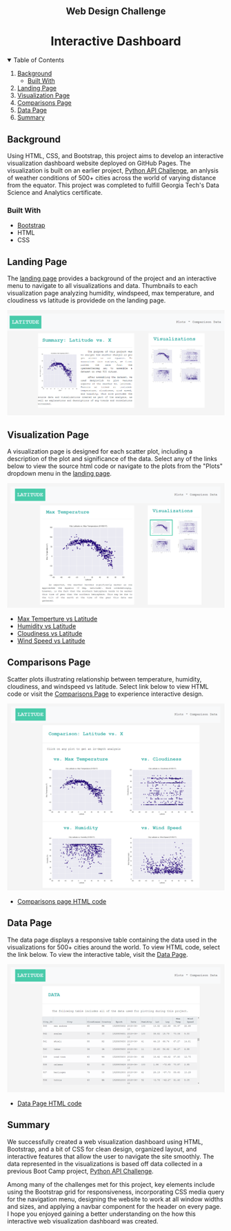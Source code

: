 
<p align="center">
 <h2 align="center"> Web Design Challenge </h2>
 <h1 align="center"> Interactive Dashboard </h1>
</p>

<!-- TABLE OF CONTENTS -->
<details open="open">
  <summary>Table of Contents</summary>
  <ol>
    <li>
      <a href="#background">Background</a>
      <ul>
        <li><a href="#built-with">Built With</a></li>
      </ul>
    </li>
    <li>
      <a href="#landing-page">Landing Page</a>
    </li>
    <li>
      <a href="#visualization-page">Visualization Page</a>
    </li>
    <li>
      <a href="#comparisons-page">Comparisons Page</a>
    </li>
    <li>
      <a href="#data-page">Data Page</a>
    </li>
    <li>
      <a href="#summary">Summary</a>
    </li>
  </ol>
</details>

<!-- Background -->
## Background
Using HTML, CSS, and Bootstrap, this project aims to develop an interactive visualization dashboard website deployed on GitHub Pages. The visualization is built on an earlier project, [Python API Challenge](https://github.com/asmvm/Python_API_Challenge), an anlysis of weather conditions of 500+ cities across the world of varying distance from the equator. This project was completed to fulfill Georgia Tech's Data Science and Analytics certificate.


### Built With
* [Bootstrap](https://getbootstrap.com/)
* HTML
* CSS


## Landing Page

The [landing page](https://asmvm.github.io/Web_Design_Challenge/WebVisualizations/weather_dashboard_index.html) provides a background of the project and an interactive menu to navigate to all visualizations and data. Thumbnails to each visualization page analyzing humidity, windspeed, max temperature, and cloudiness vs latitude is providede on the landing page.  

![Landing Page](saved_images/landing_page.PNG)

## Visualization Page
A visualization page is designed for each scatter plot, including a description of the plot and significance of the data. Select any of the links below to view the source html code or navigate to the plots from the "Plots" dropdown menu in the [landing page](https://asmvm.github.io/Web_Design_Challenge/WebVisualizations/weather_dashboard_index.html).

![MaxTemperature vs Latitude](saved_images/max_temp_vs_latitude.PNG)
* [Max Temperture vs Latitude](https://github.com/asmvm/Web_Design_Challenge/blob/master/WebVisualizations/maxtemp.html)
* [Humidity vs Latitude](https://github.com/asmvm/Web_Design_Challenge/blob/master/WebVisualizations/humidity.html)
* [Cloudiness vs Latitude](https://github.com/asmvm/Web_Design_Challenge/blob/master/WebVisualizations/cloudiness.html)
* [Wind Speed vs Latitude](https://github.com/asmvm/Web_Design_Challenge/blob/master/WebVisualizations/windspeed.html)

## Comparisons Page
Scatter plots illustrating relationship between temperature, humidity, cloudiness, and windspeed vs latitude. Select link below to view HTML code or visit the [Comparisons Page](https://asmvm.github.io/Web_Design_Challenge/WebVisualizations/comparisons.html) to experience interactive design.

![Comparisons](saved_images/comparisons.PNG)
* [Comparisons page HTML code](WebVisualizations/comparisons.html)

## Data Page
The data page displays a responsive table containing the data used in the visualizations for 500+ cities around the world. To view HTML code, select the link below. To view the interactive table, visit the [Data Page](https://asmvm.github.io/Web_Design_Challenge/WebVisualizations/comparisons.html).

![Data Page](saved_images/data.PNG)
* [Data Page HTML code](saved_images/data.PNG)

## Summary

We successfully created a web visualization dashboard using HTML, Bootstrap, and a bit of CSS for clean design, organized layout, and interactive features that allow the user to navigate the site smoothly. The data represented in the visualizations is based off data collected in a previous Boot Camp project, [Python API Challenge](https://github.com/asmvm/Python_API_Challenge).

Among many of the challenges met for this project, key elements include using the Bootstrap grid for responsiveness, incorporating CSS media query for the navigation menu, designing the website to work at all window widths and sizes, and applying a navbar component for the header on every page. I hope you enjoyed gaining a better understanding on the how this interactive web visualization dashboard was created. 



